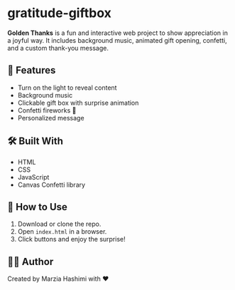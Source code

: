 # gratitude-giftbox

**Golden Thanks** is a fun and interactive web project to show appreciation in a joyful way. It includes background music, animated gift opening, confetti, and a custom thank-you message.

## 🌟 Features
- Turn on the light to reveal content
- Background music
- Clickable gift box with surprise animation
- Confetti fireworks 🎉
- Personalized message

## 🛠️ Built With
- HTML
- CSS
- JavaScript
- Canvas Confetti library

## 🚀 How to Use
1. Download or clone the repo.
2. Open `index.html` in a browser.
3. Click buttons and enjoy the surprise!

## 🙋‍♀️ Author
Created by Marzia Hashimi with ❤️
